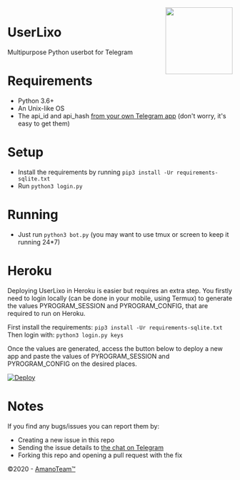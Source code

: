 <img src="https://piics.ml/i/005.png" width="150" align="right">

UserLixo
=========
Multipurpose Python userbot for Telegram

Requirements
============
- Python 3.6+
- An Unix-like OS
- The api_id and api_hash [from your own Telegram app](https://my.telegram.org/apps) (don't worry, it's easy to get them)

Setup
=====
- Install the requirements by running `pip3 install -Ur requirements-sqlite.txt`
- Run `python3 login.py`

Running
=======
- Just run `python3 bot.py` (you may want to use tmux or screen to keep it running 24*7)

Heroku
======
Deploying UserLixo in Heroku is easier but requires an extra step. You firstly need to login locally (can be done in your mobile, using Termux) to generate the values PYROGRAM_SESSION and PYROGRAM_CONFIG, that are required to run on Heroku.

First install the requirements: `pip3 install -Ur requirements-sqlite.txt`
Then login with: `python3 login.py keys`

Once the values are generated, access the button below to deploy a new app and paste the values of PYROGRAM_SESSION and PYROGRAM_CONFIG on the desired places.

[![Deploy](https://www.herokucdn.com/deploy/button.svg)](https://heroku.com/deploy?template=https://github.com/AmanoTeam/UserLixo/tree/userlixo-czp)

Notes
====
If you find any bugs/issues you can report them by:
- Creating a new issue in this repo
- Sending the issue details to [the chat on Telegram](https://t.me/AmanoChat)
- Forking this repo and opening a pull request with the fix

©2020 - [AmanoTeam™](https://amanoteam.com)
